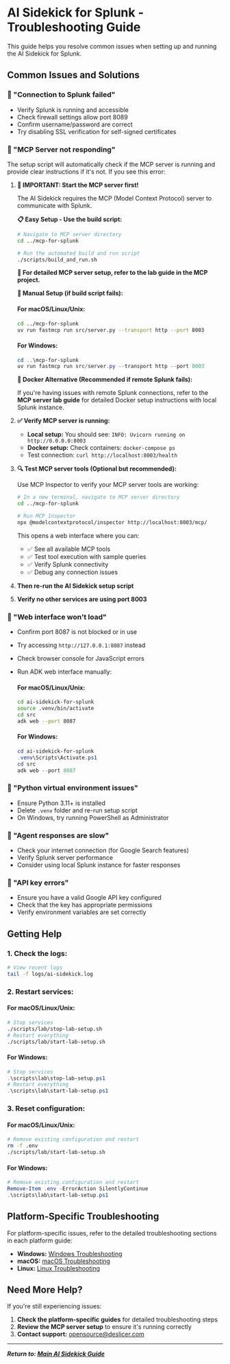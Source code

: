 # AI Sidekick for Splunk - Troubleshooting Guide

This guide helps you resolve common issues when setting up and running the AI Sidekick for Splunk.

## Common Issues and Solutions

### 🔴 "Connection to Splunk failed"
- Verify Splunk is running and accessible
- Check firewall settings allow port 8089
- Confirm username/password are correct
- Try disabling SSL verification for self-signed certificates

### 🔴 "MCP Server not responding"
The setup script will automatically check if the MCP server is running and provide clear instructions if it's not. If you see this error:

1. **🚨 IMPORTANT: Start the MCP server first!**

   The AI Sidekick requires the MCP (Model Context Protocol) server to communicate with Splunk.

   **📋 Easy Setup - Use the build script:**
   ```bash
   # Navigate to MCP server directory
   cd ../mcp-for-splunk

   # Run the automated build and run script
   ./scripts/build_and_run.sh
   ```

   **📖 For detailed MCP server setup, refer to the lab guide in the MCP project.**

   **🔧 Manual Setup (if build script fails):**

   #### For macOS/Linux/Unix:
   ```bash
   cd ../mcp-for-splunk
   uv run fastmcp run src/server.py --transport http --port 8003
   ```

   #### For Windows:
   ```powershell
   cd ..\mcp-for-splunk
   uv run fastmcp run src/server.py --transport http --port 8003
   ```

   **🐳 Docker Alternative (Recommended if remote Splunk fails):**

   If you're having issues with remote Splunk connections, refer to the **MCP server lab guide** for detailed Docker setup instructions with local Splunk instance.

2. **✅ Verify MCP server is running:**
   - **Local setup:** You should see: `INFO: Uvicorn running on http://0.0.0.0:8003`
   - **Docker setup:** Check containers: `docker-compose ps`
   - Test connection: `curl http://localhost:8003/health`

3. **🔍 Test MCP server tools (Optional but recommended):**

   Use MCP Inspector to verify your MCP server tools are working:

   ```bash
   # In a new terminal, navigate to MCP server directory
   cd ../mcp-for-splunk

   # Run MCP Inspector
   npx @modelcontextprotocol/inspector http://localhost:8003/mcp/
   ```

   This opens a web interface where you can:
   - ✅ See all available MCP tools
   - ✅ Test tool execution with sample queries
   - ✅ Verify Splunk connectivity
   - ✅ Debug any connection issues

4. **Then re-run the AI Sidekick setup script**
5. **Verify no other services are using port 8003**

### 🔴 "Web interface won't load"
- Confirm port 8087 is not blocked or in use
- Try accessing `http://127.0.0.1:8087` instead
- Check browser console for JavaScript errors
- Run ADK web interface manually:

  #### For macOS/Linux/Unix:
  ```bash
  cd ai-sidekick-for-splunk
  source .venv/bin/activate
  cd src
  adk web --port 8087
  ```

  #### For Windows:
  ```powershell
  cd ai-sidekick-for-splunk
  .venv\Scripts\Activate.ps1
  cd src
  adk web --port 8087
  ```

### 🔴 "Python virtual environment issues"
- Ensure Python 3.11+ is installed
- Delete `.venv` folder and re-run setup script
- On Windows, try running PowerShell as Administrator

### 🔴 "Agent responses are slow"
- Check your internet connection (for Google Search features)
- Verify Splunk server performance
- Consider using local Splunk instance for faster responses

### 🔴 "API key errors"
- Ensure you have a valid Google API key configured
- Check that the key has appropriate permissions
- Verify environment variables are set correctly

## Getting Help

### 1. Check the logs:
```bash
# View recent logs
tail -f logs/ai-sidekick.log
```

### 2. Restart services:

#### For macOS/Linux/Unix:
```bash
# Stop services
./scripts/lab/stop-lab-setup.sh
# Restart everything
./scripts/lab/start-lab-setup.sh
```

#### For Windows:
```powershell
# Stop services
.\scripts\lab\stop-lab-setup.ps1
# Restart everything
.\scripts\lab\start-lab-setup.ps1
```

### 3. Reset configuration:

#### For macOS/Linux/Unix:
```bash
# Remove existing configuration and restart
rm -f .env
./scripts/lab/start-lab-setup.sh
```

#### For Windows:
```powershell
# Remove existing configuration and restart
Remove-Item .env -ErrorAction SilentlyContinue
.\scripts\lab\start-lab-setup.ps1
```

## Platform-Specific Troubleshooting

For platform-specific issues, refer to the detailed troubleshooting sections in each platform guide:

- **Windows:** [Windows Troubleshooting](WINDOWS_GUIDE.md#troubleshooting)
- **macOS:** [macOS Troubleshooting](MACOS_GUIDE.md#troubleshooting)
- **Linux:** [Linux Troubleshooting](LINUX_GUIDE.md#troubleshooting)

## Need More Help?

If you're still experiencing issues:

1. **Check the platform-specific guides** for detailed troubleshooting steps
2. **Review the MCP server setup** to ensure it's running correctly
3. **Contact support:** opensource@deslicer.com

---

***Return to: [Main AI Sidekick Guide](../../setup-your-personal-ai-sidekick.md)***
